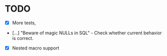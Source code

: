 # TODO
- [X] More tests,
- [...] "Beware of magic NULLs in SQL" - Check whether current behavior is correct.
- [X] Nested macro support
